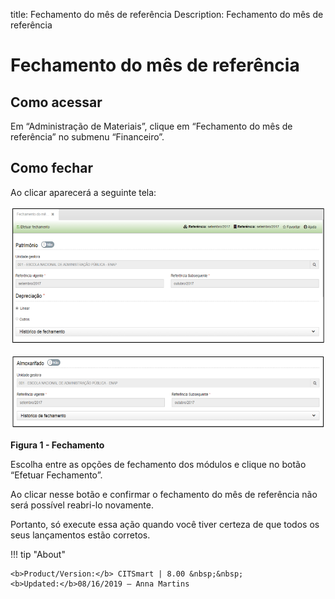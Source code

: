 title: Fechamento do mês de referência
Description: Fechamento do mês de referência

# Fechamento do mês de referência

Como acessar
------------

Em “Administração de Materiais”, clique em “Fechamento do mês de referência” no
submenu “Financeiro”.

Como fechar
-----------

Ao clicar aparecerá a seguinte tela:

   ![figura](images/closing-1.png)
   
   ![figura](images/closing-2.png)
   
   **Figura 1 - Fechamento**

Escolha entre as opções de fechamento dos módulos e clique no botão “Efetuar
Fechamento”.

Ao clicar nesse botão e confirmar o fechamento do mês de referência não será
possível reabri-lo novamente.

Portanto, só execute essa ação quando você tiver certeza de que todos os seus
lançamentos estão corretos.


!!! tip "About"

    <b>Product/Version:</b> CITSmart | 8.00 &nbsp;&nbsp;
    <b>Updated:</b>08/16/2019 – Anna Martins
